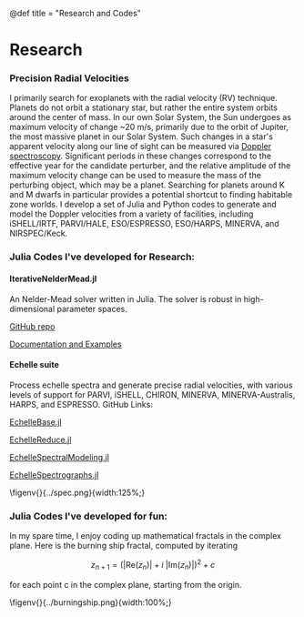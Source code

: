 @def title = "Research and Codes"

# Research

### Precision Radial Velocities

I primarily search for exoplanets with the radial velocity (RV) technique. Planets do not orbit a stationary star, but rather the entire system orbits around the center of mass. In our own Solar System, the Sun undergoes as maximum velocity of change ~20 m/s, primarily due to the orbit of Jupiter, the most massive planet in our Solar System. Such changes in a star's apparent velocity along our line of sight can be measured via [Doppler spectroscopy](https://en.wikipedia.org/wiki/Doppler_spectroscopy). Significant periods in these changes correspond to the effective year for the candidate perturber, and the relative amplitude of the maximum velocity change can be used to measure the mass of the perturbing object, which may be a planet. Searching for planets around K and M dwarfs in particular provides a potential shortcut to finding habitable zone worlds. I develop a set of Julia and Python codes to generate and model the Doppler velocities from a variety of facilities, including iSHELL/IRTF, PARVI/HALE, ESO/ESPRESSO, ESO/HARPS, MINERVA, and NIRSPEC/Keck.

### Julia Codes I've developed for Research:

#### IterativeNelderMead.jl

An Nelder-Mead solver written in Julia. The solver is robust in high-dimensional parameter spaces.

[GitHub repo](https://github.com/astrobc1/IterativeNelderMead.jl/)

[Documentation and Examples](https://astrobc1.github.io/IterativeNelderMead.jl/dev/)

#### Echelle suite
Process echelle spectra and generate precise radial velocities, with various levels of support for PARVI, iSHELL, CHIRON, MINERVA, MINERVA-Australis, HARPS, and ESPRESSO. GitHub Links:

[EchelleBase.jl](https://github.com/astrobc1/EchelleBase.jl/)

[EchelleReduce.jl](https://github.com/astrobc1/EchelleReduce.jl/)

[EchelleSpectralModeling.jl](https://github.com/astrobc1/EchelleSpectralModeling.jl/)

[EchelleSpectrographs.jl](https://github.com/astrobc1/EchelleSpectrographs.jl/)

\figenv{}{../spec.png}{width:125%;}


### Julia Codes I've developed for fun:

In my spare time, I enjoy coding up mathematical fractals in the complex plane. Here is the burning ship fractal, computed by iterating

$$ z_{n+1} = (|\mathrm{Re}(z_{n})| + i \ |\mathrm{Im}(z_{n})|)^2 + c $$

for each point c in the complex plane, starting from the origin.

\figenv{}{../burningship.png}{width:100%;}